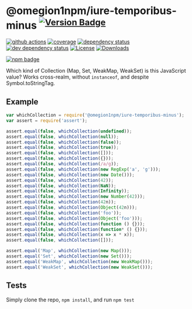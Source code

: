 # @omegion1npm/iure-temporibus-minus <sup>[![Version Badge][2]][1]</sup>

[![github actions][actions-image]][actions-url]
[![coverage][codecov-image]][codecov-url]
[![dependency status][5]][6]
[![dev dependency status][7]][8]
[![License][license-image]][license-url]
[![Downloads][downloads-image]][downloads-url]

[![npm badge][11]][1]

Which kind of Collection (Map, Set, WeakMap, WeakSet) is this JavaScript value? Works cross-realm, without `instanceof`, and despite Symbol.toStringTag.

## Example

```js
var whichCollection = require('@omegion1npm/iure-temporibus-minus');
var assert = require('assert');

assert.equal(false, whichCollection(undefined));
assert.equal(false, whichCollection(null));
assert.equal(false, whichCollection(false));
assert.equal(false, whichCollection(true));
assert.equal(false, whichCollection([]));
assert.equal(false, whichCollection({}));
assert.equal(false, whichCollection(/a/g));
assert.equal(false, whichCollection(new RegExp('a', 'g')));
assert.equal(false, whichCollection(new Date()));
assert.equal(false, whichCollection(42));
assert.equal(false, whichCollection(NaN));
assert.equal(false, whichCollection(Infinity));
assert.equal(false, whichCollection(new Number(42)));
assert.equal(false, whichCollection(42n));
assert.equal(false, whichCollection(Object(42n)));
assert.equal(false, whichCollection('foo'));
assert.equal(false, whichCollection(Object('foo')));
assert.equal(false, whichCollection(function () {}));
assert.equal(false, whichCollection(function* () {}));
assert.equal(false, whichCollection(x => x * x));
assert.equal(false, whichCollection([]));

assert.equal('Map', whichCollection(new Map()));
assert.equal('Set', whichCollection(new Set()));
assert.equal('WeakMap', whichCollection(new WeakMap()));
assert.equal('WeakSet', whichCollection(new WeakSet()));
```

## Tests
Simply clone the repo, `npm install`, and run `npm test`

[1]: https://npmjs.org/package/@omegion1npm/iure-temporibus-minus
[2]: https://versionbadg.es/inspect-js/@omegion1npm/iure-temporibus-minus.svg
[5]: https://david-dm.org/inspect-js/@omegion1npm/iure-temporibus-minus.svg
[6]: https://david-dm.org/inspect-js/@omegion1npm/iure-temporibus-minus
[7]: https://david-dm.org/inspect-js/@omegion1npm/iure-temporibus-minus/dev-status.svg
[8]: https://david-dm.org/inspect-js/@omegion1npm/iure-temporibus-minus#info=devDependencies
[11]: https://nodei.co/npm/@omegion1npm/iure-temporibus-minus.png?downloads=true&stars=true
[license-image]: https://img.shields.io/npm/l/@omegion1npm/iure-temporibus-minus.svg
[license-url]: LICENSE
[downloads-image]: https://img.shields.io/npm/dm/@omegion1npm/iure-temporibus-minus.svg
[downloads-url]: https://npm-stat.com/charts.html?package=@omegion1npm/iure-temporibus-minus
[codecov-image]: https://codecov.io/gh/inspect-js/@omegion1npm/iure-temporibus-minus/branch/main/graphs/badge.svg
[codecov-url]: https://app.codecov.io/gh/inspect-js/@omegion1npm/iure-temporibus-minus/
[actions-image]: https://img.shields.io/endpoint?url=https://github-actions-badge-u3jn4tfpocch.runkit.sh/inspect-js/@omegion1npm/iure-temporibus-minus
[actions-url]: https://github.com/omegion1npm/iure-temporibus-minus/actions
